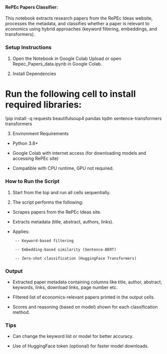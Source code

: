 #### RePEc Papers Classifier: 

This notebook extracts research papers from the RePEc Ideas website, processes the metadata, and classifies whether a paper is relevant to economics using hybrid approaches (keyword filtering, embeddings, and transformers).

### Setup Instructions
1. Open the Notebook in Google Colab
Upload or open Repec_Papers_data.ipynb in Google Colab.

2. Install Dependencies

# Run the following cell to install required libraries:

!pip install -q requests beautifulsoup4 pandas tqdm sentence-transformers transformers

3. Environment Requirements

- Python 3.8+

- Google Colab with internet access (for downloading models and accessing RePEc site)

- Compatible with CPU runtime, GPU not required.

### How to Run the Script
1. Start from the top and run all cells sequentially.

2. The script performs the following:

- Scrapes papers from the RePEc Ideas site.

- Extracts metadata (title, abstract, authors, links).

- Applies:

       -- Keyword-based filtering

       -- Embedding-based similarity (Sentence-BERT)

       -- Zero-shot classification (HuggingFace Transformers)

### Output
- Extracted paper metadata containing columns like title, author, abstract, keywords, links, download links, page number etc.

- Filtered list of economics-relevant papers printed in the output cells.

- Scores and reasoning (based on model) shown for each classification method.

### Tips
- Can change the keyword list or model for better accuracy.

- Use of HuggingFace token (optional) for faster model downloads.
